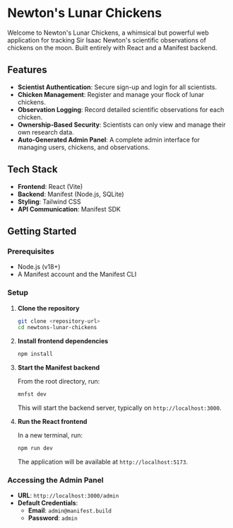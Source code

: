 # Newton's Lunar Chickens

Welcome to Newton's Lunar Chickens, a whimsical but powerful web application for tracking Sir Isaac Newton's scientific observations of chickens on the moon. Built entirely with React and a Manifest backend.

## Features

- **Scientist Authentication**: Secure sign-up and login for all scientists.
- **Chicken Management**: Register and manage your flock of lunar chickens.
- **Observation Logging**: Record detailed scientific observations for each chicken.
- **Ownership-Based Security**: Scientists can only view and manage their own research data.
- **Auto-Generated Admin Panel**: A complete admin interface for managing users, chickens, and observations.

## Tech Stack

- **Frontend**: React (Vite)
- **Backend**: Manifest (Node.js, SQLite)
- **Styling**: Tailwind CSS
- **API Communication**: Manifest SDK

## Getting Started

### Prerequisites

- Node.js (v18+)
- A Manifest account and the Manifest CLI

### Setup

1.  **Clone the repository**

    ```bash
    git clone <repository-url>
    cd newtons-lunar-chickens
    ```

2.  **Install frontend dependencies**

    ```bash
    npm install
    ```

3.  **Start the Manifest backend**

    From the root directory, run:
    ```bash
    mnfst dev
    ```
    This will start the backend server, typically on `http://localhost:3000`.

4.  **Run the React frontend**

    In a new terminal, run:
    ```bash
    npm run dev
    ```
    The application will be available at `http://localhost:5173`.

### Accessing the Admin Panel

-   **URL**: `http://localhost:3000/admin`
-   **Default Credentials**:
    -   **Email**: `admin@manifest.build`
    -   **Password**: `admin`
